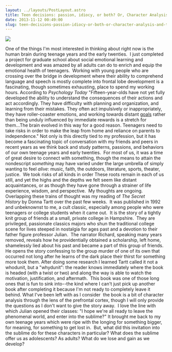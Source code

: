 ```yaml
---
layout: ../layouts/PostLayout.astro
title: Teen decisions: passion, idiocy, or both? Or, Character Analysis and the Prefrontal Cortex.
date: 2013-11-12 00:49:00
slug: teen-decisions-passion-idiocy-or-both-or-character-analysis-and-the-prefrontal-cortex
---
```


[![](http://4.bp.blogspot.com/_wXSQrzXX8Mc/TSfQRhU9uvI/AAAAAAAAAVA/Vw1T_97xpzw/s200/secrethistory.JPG)](http://4.bp.blogspot.com/_wXSQrzXX8Mc/TSfQRhU9uvI/AAAAAAAAAVA/Vw1T_97xpzw/s320/secrethistory.JPG)

One of the things I'm most interested in thinking about right now is the human brain during teenage years and the early twenties.  I just completed a project for graduate school about social emotional learning and development and was amazed by all adults can do to enrich and equip the emotional health of teenagers.  Working with young people who are crossing over the bridge in development where their ability to comprehend language and speech is mostly complete into frontal lobe development is a fascinating, though sometimes exhausting, place to spend my working hours. According to _Psychology Today_ "Fifteen-year-olds have not yet fully developed the ability to understand the consequences of their actions and act accordingly. They have difficulty with planning and organization, and learning from their mistakes. They often act impulsively or inappropriately, they have roller-coaster emotions, and working towards distant [goals](http://www.psychologytoday.com/basics/motivation "Psychology Today looks at Motivation") rather than being unduly influenced by immediate rewards is a stretch for them...The brain evolved in this way for a good reason. Teenagers need to take risks in order to make the leap from home and reliance on parents to independence." Not only is this directly tied to my profession, but it has become a fascinating topic of conversation with my friends and peers in recent years as we think back and study patterns, passions, and behaviors of our own teenage years and early twenties.  For most of us, it was a time of great desire to connect with something, though the means to attain the nondescript _something_ may have varied under the large umbrella of simply wanting to feel _alive_: music, faith, the outdoors, literature, sports, theater, justice.  We took risks of all kinds in order These roots remain in each of us still, and yet the highs and the depths we felt seem like distant acquaintances, or as though they have gone through a strainer of life experience, wisdom, and perspective.  My thoughts are ongoing. Overlapping these trains of thought was my reading of _The Secret History_ by Donna Tartt over the past few weeks.  It was published in 1992 and unbeknownst to me, a cult classic, especially among people who were teenagers or college students when it came out.  It is the story of a tightly knit group of friends at a small, private college in Hampshire.  They are privileged, passionate classics majors who shun the traditional college scene for lives steeped in nostalgia for ages past and a devotion to their father figure professor Julian.  The narrator Richard, speaking many years removed, reveals how he providentially obtained a scholarship, left home, shamelessly lied about his past and became a part of this group of friends. He opens the story confessing to the group murder of one of its own that occurred not long after he learns of the dark place their thirst for something more took them. After doing some research I learned Tartt called it not a whodunit, but a "whydunit": the reader knows immediately where the book is headed (with a twist or two) and along the way is able to watch the motivation, justification, and aftermath.  This book was one of those long ones that is fun to sink into--the kind where I can't just pick up another book after completing it because I'm not ready to completely leave it behind. What I've been left with as I consider  the book is a bit of character analysis through the lens of the prefrontal cortex, though I will only provide the questions as I don't want to give the story away.  I love the line with which Julian opened their classes: "I hope we're all ready to leave the phenomenal world, and enter into the sublime?" It brought me back to my own teenage years which were ripe with the longing for something bigger, for meaning, for something to get lost in.  But, what did this invitation into the sublime do for these characters in particular? What does the sublime offer us as adolescents? As adults? What do we lose and gain as we develop?